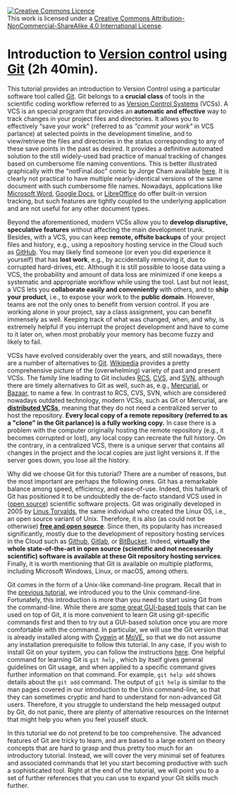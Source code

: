 <a rel="license" href="http://creativecommons.org/licenses/by-nc-sa/4.0/"><img alt="Creative Commons Licence" style="border-width:0" src="https://i.creativecommons.org/l/by-nc-sa/4.0/88x31.png" /></a><br />This work is licensed under a <a rel="license" href="http://creativecommons.org/licenses/by-nc-sa/4.0/">Creative Commons Attribution-NonCommercial-ShareAlike 4.0 International License</a>.

# Introduction to [Version control](https://en.wikipedia.org/wiki/Version_control) using [Git](https://git-scm.com/) (2h 40min).

This tutorial provides an introduction to Version Control using a particular software tool called [Git](https://en.wikipedia.org/wiki/Git). 
Git belongs to a **crucial class** of tools in the scientific coding workflow referred to as [Version Control Systems](https://en.wikipedia.org/wiki/Version_control) (VCSs). A VCS is an special program that provides an **automatic and effective** way to track changes in your project files and directories. It allows you to effectively “save your work" (referred to as *"commit your work"* in VCS parlance) at selected points in the development timeline, and to view/retrieve the files and directories in the status corresponding to any of these save points in the past as desired. It provides a definitive automated solution to the still widely-used bad practice of manual tracking of changes based on cumbersome file naming conventions. This is better illustrated graphically with the "notFinal.doc" comic by Jorge Cham available [here](http://phdcomics.com/comics/archive.php?comicid=1531). It is clearly not practical to have multiple nearly-identical versions of the same document with such cumbersome file names. Nowadays, applications like
[Microsoft Word](https://support.office.com/en-us/article/Track-changes-in-Word-197ba630-0f5f-4a8e-9a77-3712475e806a), [Google Docs](https://support.google.com/docs/answer/190843?hl=en), or [LibreOffice](https://help.libreoffice.org/Common/Recording_and_Displaying_Changes) do offer built-in version tracking, but such features are tightly coupled to the underlying application and are not useful for any other document types.


Beyond the aforementioned, modern VCSs allow you to **develop disruptive, speculative features** without affecting the main development trunk. Besides, with a VCS, you can keep **remote, offsite backups** of your project files and history, e.g., using a repository hosting service in the Cloud such as [GitHub](https://github.com/). You may likely find someone (or even you did experience it yourself) that has **lost work**, e.g., by accidentally removing it, due to corrupted hard-drives, etc. Although it is still possible to loose data using a VCS, the probability and amount of data loss are minimized if one keeps a systematic and appropriate workflow while using the tool. Last but not least, a VCS lets you **collaborate easily and conveniently** with others, and to **ship your product**, i.e., to expose your work to the **public domain**. However, teams are not the only ones to benefit from version control. If you are working alone in your project, say a class assignment, you can benefit immensely as well. 
Keeping track of what was changed, when, and why, is extremely helpful if you interrupt the project development and have to come to it later on, when most probably your memory has become fuzzy and likely to fail.  

VCSs have evolved considerably over the years, and still nowadays, there are a number of alternatives to [Git](https://git-scm.com/). [Wikipedia](https://en.wikipedia.org/wiki/Template:Version_control_software) provides a pretty comprehensive picture of the (overwhelming) variety of past and present VCSs.  The family line leading to Git includes [RCS](https://en.wikipedia.org/wiki/Revision_Control_System), [CVS](https://en.wikipedia.org/wiki/Concurrent_Versions_System), and [SVN](https://en.wikipedia.org/wiki/Apache_Subversion), although there are timely alternatives to Git as well, such as, e.g., [Mercurial](https://en.wikipedia.org/wiki/Mercurial), or [Bazaar](https://en.wikipedia.org/wiki/GNU_Bazaar), to name a few. In contrast to RCS, CVS, SVN, which are considered nowadays outdated technology, modern VCSs, such as Git or Mercurial, are [**distributed VCSs**](https://git-scm.com/about/distributed), meaning that they do not need a centralized server to host the repository. **Every local copy of a remote repository (referred to as a "clone" in the Git parlance) is a fully working copy.** In case there is a problem with the computer originally hosting the remote repository (e.g., it becomes corrupted or lost), any local copy can recreate the full history. On the contrary, in a centralized VCS, there is a unique server that contains all changes in the project and the local copies are just light versions it. If the server goes down, you lose all the history. 

Why did we choose Git for this tutorial? There are a number of reasons, but the most important are perhaps the following ones. Git has a remarkable balance among speed, efficiency, and ease-of-use. Indeed, this hallmark of Git has positioned it to be undoubtedly the de-facto standard VCS  used in ([open source](https://opensource.com/resources/what-open-source)) scientific software projects. Git was originally developed in 2005 by [Linus Torvalds](https://en.wikipedia.org/wiki/Linus_Torvalds), the same individual who created the Linux OS, i.e., an open source variant of Unix.  Therefore, it is also (as could not be otherwise) **[free and open source](https://git-scm.com/about/free-and-open-source)**. Since then, its popularity has increased significantly, mostly due to the development of repository hosting services in the Cloud such as  [Github](https://github.com/), [Gitlab](https://about.gitlab.com/), or [BitBucket](https://en.wikipedia.org/wiki/Bitbucket). Indeed, **virtually the whole state-of-the-art in open source (scientific and not necessarily scientific) software is available at these Git repository hosting services**. Finally, it is worth mentioning that Git is available on multiple platforms, including Microsoft Windows, Linux, or macOS, among others.

Git comes in the form of a Unix-like command-line program. Recall that in the [previous tutorial](Unix-CLI.md), we introduced you to the Unix command-line. Fortunately, this introduction is more than you need to start using Git from the command-line. While there are [some great GUI-based tools](https://git-scm.com/downloads/guis/) that can be used on top of Git, it is more convenient to learn Git using git-specific commands first and then to try out a GUI-based solution once you are more comfortable with the command. In particular, we will use the Git version that is already installed along with [Cygwin](https://www.cygwin.com/) at [MoVE](https://www.monash.edu/learning-teaching/innovation/educational-technologies/move), so that we do not assume any installation prerequisite to follow this tutorial. In any case,  if you wish to install Git on your system, you can follow the instructions [here](https://git-scm.com/book/en/v2/Getting-Started-Installing-Git). One helpful command for learning Git is `git help` , which by itself gives general guidelines on Git usage, and when applied to a specific command gives further information on that
command. For example, `git help add` shows details about the `git add` command. The output of `git help` is similar to the man pages covered in
our introduction to the Unix command-line, so that they can sometimes cryptic and hard to understand for non-advanced Git users. Therefore, it you struggle to understand the help messaged output by Git, do not panic, there are plenty of alternative resources on the Internet that might help you when you feel youself stuck. 

In this tutorial we do not pretend to be too comprehensive. The advanced features of Git are tricky to learn, and are based to a large extent on theory concepts that are hard to grasp and thus pretty too much for an introductory tutorial. Instead, we will cover the very minimal set of features and associated commands that let you start becoming productive with such a sophisticated tool. Right at the end of the tutorial, we will point you to a set of further references that you can use to expand your Git skills much further.






